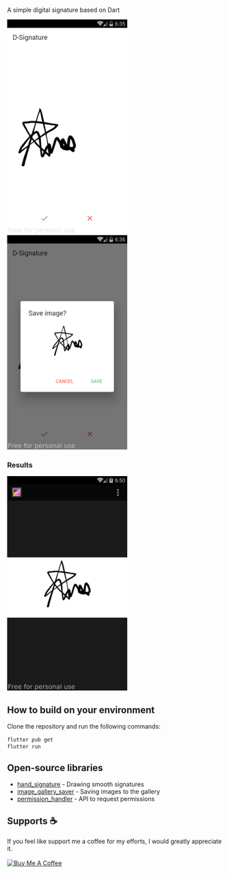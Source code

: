 A simple digital signature based on Dart

<img src="screenshots/ss1.png" height="500em" /> <img src="screenshots/ss2.png" height="500em" />

### Results
<img src="screenshots/ss3.png" height="500em" />

## How to build on your environment
Clone the repository and run the following commands:
```
flutter pub get
flutter run
```

## Open-source libraries
- [hand_signature](https://pub.dev/packages/hand_signature) -  Drawing smooth signatures
- [image_gallery_saver](https://pub.dev/packages/image_gallery_saver) -  Saving images to the gallery
- [permission_handler](https://pub.dev/packages/permission_handler) -  API to request permissions

## Supports :coffee:
If you feel like support me a coffee for my efforts, I would greatly appreciate it. <br><br>
<a href="https://www.buymeacoffee.com/radikz" target="_blank"><img src="https://www.buymeacoffee.com/assets/img/custom_images/orange_img.png" alt="Buy Me A Coffee" style="height: auto !important;width: auto !important;" ></a>
